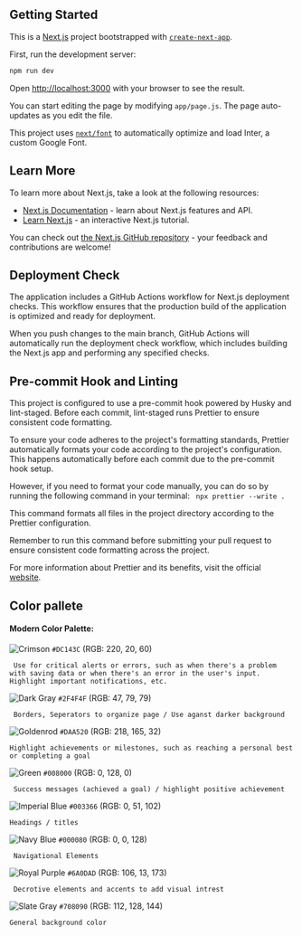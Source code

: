 ## Getting Started

This is a [Next.js](https://nextjs.org/) project bootstrapped with [`create-next-app`](https://github.com/vercel/next.js/tree/canary/packages/create-next-app).

First, run the development server:

```bash
npm run dev
```

Open [http://localhost:3000](http://localhost:3000) with your browser to see the result.

You can start editing the page by modifying `app/page.js`. The page auto-updates as you edit the file.

This project uses [`next/font`](https://nextjs.org/docs/basic-features/font-optimization) to automatically optimize and load Inter, a custom Google Font.

## Learn More

To learn more about Next.js, take a look at the following resources:

- [Next.js Documentation](https://nextjs.org/docs) - learn about Next.js features and API.
- [Learn Next.js](https://nextjs.org/learn) - an interactive Next.js tutorial.

You can check out [the Next.js GitHub repository](https://github.com/vercel/next.js/) - your feedback and contributions are welcome!

## Deployment Check

The application includes a GitHub Actions workflow for Next.js deployment checks. This workflow ensures that the production build of the application is optimized and ready for deployment.

When you push changes to the main branch, GitHub Actions will automatically run the deployment check workflow, which includes building the Next.js app and performing any specified checks.

## Pre-commit Hook and Linting

This project is configured to use a pre-commit hook powered by Husky and lint-staged. Before each commit, lint-staged runs Prettier to ensure consistent code formatting.

To ensure your code adheres to the project's formatting standards, Prettier automatically formats your code according to the project's configuration. This happens automatically before each commit due to the pre-commit hook setup.

However, if you need to format your code manually, you can do so by running the following command in your terminal:
` npx prettier --write .`

This command formats all files in the project directory according to the Prettier configuration.

Remember to run this command before submitting your pull request to ensure consistent code formatting across the project.

For more information about Prettier and its benefits, visit the official [website](https://prettier.io/).

## Color pallete

#### Modern Color Palette:

![Crimson](https://via.placeholder.com/150x50/DC143C/000000?text=+) `#DC143C` (RGB: 220, 20, 60)

` Use for critical alerts or errors, such as when there's a problem with saving data or when there's an error in the user's input. Highlight important notifications, etc.`

![Dark Gray](https://via.placeholder.com/150x50/2F4F4F/000000?text=+) `#2F4F4F` (RGB: 47, 79, 79)

` Borders, Seperators to organize page / Use aganst darker background`

![Goldenrod](https://via.placeholder.com/150x50/DAA520/000000?text=+) `#DAA520` (RGB: 218, 165, 32)

`Highlight achievements or milestones, such as reaching a personal best or completing a goal`

![Green](https://via.placeholder.com/150x50/008000/000000?text=+) `#008000` (RGB: 0, 128, 0)

` Success messages (achieved a goal) / highlight positive achievement`

![Imperial Blue](https://via.placeholder.com/150x50/003366/000000?text=+) `#003366` (RGB: 0, 51, 102)

`Headings / titles`

![Navy Blue](https://via.placeholder.com/150x50/000080/000000?text=+) `#000080` (RGB: 0, 0, 128)

` Navigational Elements`

![Royal Purple](https://via.placeholder.com/150x50/6A0DAD/000000?text=+) `#6A0DAD` (RGB: 106, 13, 173)

` Decrotive elements and accents to add visual intrest`

![Slate Gray](https://via.placeholder.com/150x50/708090/000000?text=+) `#708090` (RGB: 112, 128, 144)

`General background color`
